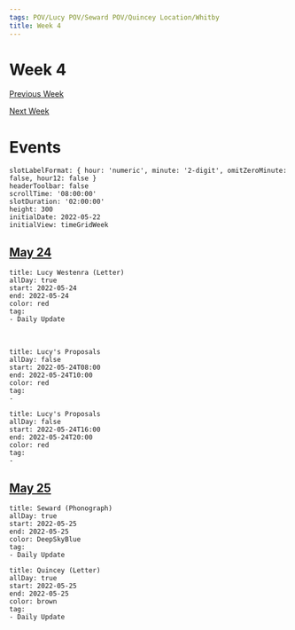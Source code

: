 ```yaml
---
tags: POV/Lucy POV/Seward POV/Quincey Location/Whitby 
title: Week 4
---
```


# Week 4

[Previous Week](2022-W21.md)

[Next Week](2022-W23.md)

# Events

```itinerary
slotLabelFormat: { hour: 'numeric', minute: '2-digit', omitZeroMinute: false, hour12: false }
headerToolbar: false
scrollTime: '08:00:00'
slotDuration: '02:00:00'
height: 300
initialDate: 2022-05-22
initialView: timeGridWeek
```

## [May 24](2022-05-24.md)

```itinerary-event
title: Lucy Westenra (Letter)
allDay: true
start: 2022-05-24
end: 2022-05-24
color: red
tag:
- Daily Update
```

 <br/>  

```itinerary-event
title: Lucy's Proposals
allDay: false
start: 2022-05-24T08:00
end: 2022-05-24T10:00
color: red
tag:
- 
```

```itinerary-event
title: Lucy's Proposals
allDay: false
start: 2022-05-24T16:00
end: 2022-05-24T20:00
color: red
tag:
- 
```

## [May 25](2022-05-25.md)

```itinerary-event
title: Seward (Phonograph)
allDay: true
start: 2022-05-25
end: 2022-05-25
color: DeepSkyBlue
tag:
- Daily Update
```

```itinerary-event
title: Quincey (Letter)
allDay: true
start: 2022-05-25
end: 2022-05-25
color: brown
tag:
- Daily Update
```